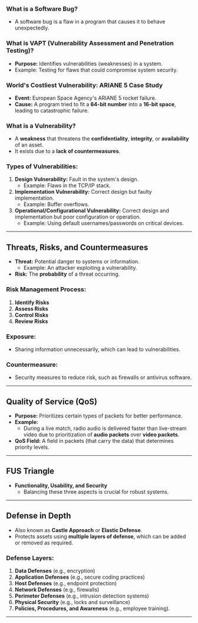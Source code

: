 ### **What is a Software Bug?**

- A software bug is a flaw in a program that causes it to behave unexpectedly.

### **What is VAPT (Vulnerability Assessment and Penetration Testing)?**

- **Purpose:** Identifies vulnerabilities (weaknesses) in a system.
- Example: Testing for flaws that could compromise system security.

### **World's Costliest Vulnerability: ARIANE 5 Case Study**

- **Event:** European Space Agency's ARIANE 5 rocket failure.
- **Cause:** A program tried to fit a **64-bit number** into a **16-bit space**, leading to catastrophic failure.

### **What is a Vulnerability?**

- A **weakness** that threatens the **confidentiality**, **integrity**, or **availability** of an asset.
- It exists due to a **lack of countermeasures**.

### **Types of Vulnerabilities:**

1. **Design Vulnerability:** Fault in the system's design.
    - Example: Flaws in the TCP/IP stack.
2. **Implementation Vulnerability:** Correct design but faulty implementation.
    - Example: Buffer overflows.
3. **Operational/Configurational Vulnerability:** Correct design and implementation but poor configuration or operation.
    - Example: Using default usernames/passwords on critical devices.

---

## **Threats, Risks, and Countermeasures**

- **Threat:** Potential danger to systems or information.
    - Example: An attacker exploiting a vulnerability.
- **Risk:** The **probability** of a threat occurring.

### **Risk Management Process:**

1. **Identify Risks**
2. **Assess Risks**
3. **Control Risks**
4. **Review Risks**

### **Exposure:**

- Sharing information unnecessarily, which can lead to vulnerabilities.

### **Countermeasure:**

- Security measures to reduce risk, such as firewalls or antivirus software.

---

## **Quality of Service (QoS)**

- **Purpose:** Prioritizes certain types of packets for better performance.
- **Example:**
    - During a live match, radio audio is delivered faster than live-stream video due to prioritization of **audio packets** over **video packets**.
- **QoS Field:** A field in packets (that carry the data) that determines priority levels.

---

## **FUS Triangle**

- **Functionality, Usability, and Security**
    - Balancing these three aspects is crucial for robust systems.

---

## **Defense in Depth**

- Also known as **Castle Approach** or **Elastic Defense**.
- Protects assets using **multiple layers of defense**, which can be added or removed as required.

### **Defense Layers:**

1. **Data Defenses** (e.g., encryption)
2. **Application Defenses** (e.g., secure coding practices)
3. **Host Defenses** (e.g., endpoint protection)
4. **Network Defenses** (e.g., firewalls)
5. **Perimeter Defenses** (e.g., intrusion detection systems)
6. **Physical Security** (e.g., locks and surveillance)
7. **Policies, Procedures, and Awareness** (e.g., employee training).

---
